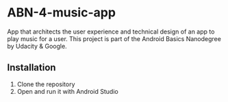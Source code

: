 # ABN-4-music-app

App that architects the user experience and technical design of an app to play music for a user.
This project is part of the Android Basics Nanodegree by Udacity & Google.


## Installation

1. Clone the repository
1. Open and run it with Android Studio
